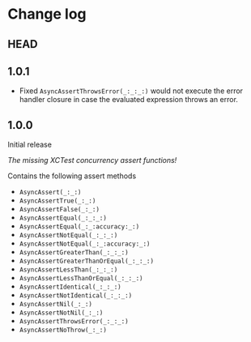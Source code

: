 # Change log

## HEAD

## 1.0.1

* Fixed `AsyncAssertThrowsError(_:_:_:)` would not execute the error handler closure in case the evaluated expression throws an error.

## 1.0.0

Initial release

_The missing XCTest concurrency assert functions!_

Contains the following assert methods

* `AsyncAssert(_:_:)`
* `AsyncAssertTrue(_:_:)`
* `AsyncAssertFalse(_:_:)`
* `AsyncAssertEqual(_:_:_:)`
* `AsyncAssertEqual(_:_:accuracy:_:)`
* `AsyncAssertNotEqual(_:_:_:)`
* `AsyncAssertNotEqual(_:_:accuracy:_:)`
* `AsyncAssertGreaterThan(_:_:_:)`
* `AsyncAssertGreaterThanOrEqual(_:_:_:)`
* `AsyncAssertLessThan(_:_:_:)`
* `AsyncAssertLessThanOrEqual(_:_:_:)`
* `AsyncAssertIdentical(_:_:_:)`
* `AsyncAssertNotIdentical(_:_:_:)`
* `AsyncAssertNil(_:_:)`
* `AsyncAssertNotNil(_:_:)`
* `AsyncAssertThrowsError(_:_:_:)`
* `AsyncAssertNoThrow(_:_:)`
